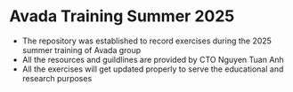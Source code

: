 # Avada Training Summer 2025
- The repository was established to record exercises during the 2025 summer training of Avada group
- All the resources and guildlines are provided by CTO Nguyen Tuan Anh
- All the exercises will get updated properly to serve the educational and research purposes